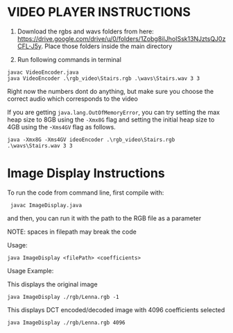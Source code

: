 

# VIDEO PLAYER INSTRUCTIONS
1. Download the rgbs and wavs folders from here: https://drive.google.com/drive/u/0/folders/1Zobg8iIJhoISsk13NJztsQJ0zCFL-J5y.
Place those folders inside the main directory

2. Run following commands in terminal

```
javac VideoEncoder.java
java VideoEncoder .\rgb_video\Stairs.rgb .\wavs\Stairs.wav 3 3
```
Right now the numbers dont do anything, but make sure you choose the correct audio which corresponds to the video

If you are getting `java.lang.OutOfMemoryError`, you can try setting the max heap size to 8GB using the `-Xmx8G` flag and setting the initial heap size to 4GB using the -`Xms4GV` flag as follows.
```
java -Xmx8G -Xms4GV ideoEncoder .\rgb_video\Stairs.rgb .\wavs\Stairs.wav 3 3
```

# Image Display Instructions 
To run the code from command line, first compile with:
```
 javac ImageDisplay.java
```

and then, you can run it with the path to the RGB file as a parameter

NOTE: spaces in filepath may break the code

Usage:
```
java ImageDisplay <filePath> <coefficients>
```

Usage Example:

This displays the original image
```
java ImageDisplay ./rgb/Lenna.rgb -1
```

This displays DCT encoded/decoded image with 4096 coefficients selected
```
java ImageDisplay ./rgb/Lenna.rgb 4096
```

